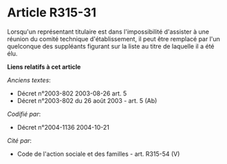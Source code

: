 # Article R315-31

Lorsqu'un représentant titulaire est dans l'impossibilité d'assister à une réunion du comité technique d'établissement, il
peut être remplacé par l'un quelconque des suppléants figurant sur la liste au titre de laquelle il a été élu.

**Liens relatifs à cet article**

_Anciens textes_:

  - Décret n°2003-802 2003-08-26 art. 5
  - Décret n°2003-802 du 26 août 2003 - art. 5 (Ab)

_Codifié par_:

  - Décret n°2004-1136 2004-10-21

_Cité par_:

  - Code de l'action sociale et des familles - art. R315-54 (V)
